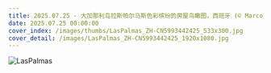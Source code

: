 ```yaml
---
title: 2025.07.25 - 大加那利岛拉斯帕尔马斯色彩缤纷的房屋鸟瞰图，西班牙 (© Marco Bottigelli/Getty Images)
date: 2025.07.25 00:00:00
cover_index: /images/thumbs/LasPalmas_ZH-CN5993442425_533x300.jpg
cover_detail: /images/LasPalmas_ZH-CN5993442425_1920x1080.jpg
---
```


![LasPalmas](/images/LasPalmas_ZH-CN5993442425_1920x1080.jpg)
